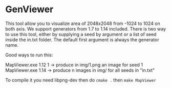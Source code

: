 # GenViewer
This tool allow you to visualize area of 2048x2048 from -1024 to 1024 on both axis.
We support generators from 1.7 to 1.14 included.
There is two way to use this tool, either by supplying a seed by argument or a list of seed inside the in.txt folder.
The default first argument is always the generator name.

Good ways to run this:

MapViewer.exe 1.12 1	-> produce in img/1.png an image for seed 1
MapViewer.exe 1.14		-> produce n images in img/ for all seeds in "in.txt"



To compile it you need libpng-dev
then do `cmake .`
then `make MapViewer`

